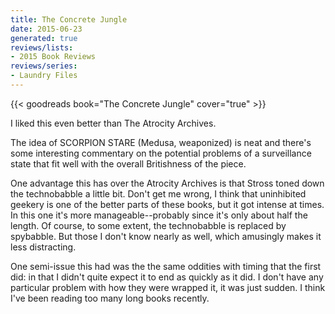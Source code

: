 ```yaml
---
title: The Concrete Jungle
date: 2015-06-23
generated: true
reviews/lists:
- 2015 Book Reviews
reviews/series:
- Laundry Files
---
```

{{< goodreads book="The Concrete Jungle" cover="true" >}}

I liked this even better than The Atrocity Archives.  

The idea of SCORPION STARE (Medusa, weaponized) is neat and there's some interesting commentary on the potential problems of a surveillance state that fit well with the overall Britishness of the piece.  

<!--more-->

One advantage this has over the Atrocity Archives is that Stross toned down the technobabble a little bit. Don't get me wrong, I think that uninhibited geekery is one of the better parts of these books, but it got intense at times. In this one it's more manageable--probably since it's only about half the length. Of course, to some extent, the technobabble is replaced by spybabble. But those I don't know nearly as well, which amusingly makes it less distracting.  

One semi-issue this had was the the same oddities with timing that the first did: in that I didn't quite expect it to end as quickly as it did. I don't have any particular problem with how they were wrapped it, it was just sudden. I think I've been reading too many long books recently.


